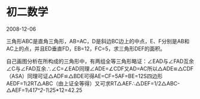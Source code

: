 # 初二数学
2008-12-06


三角形ABC是直角三角形，AB=AC，D是斜边BC边上的中点，E、F分别是AB和AC上的点，并且ED垂直FD，EB=12，FC=5，求三角形DEF的面积。


自己画图分析在所构成的三角形中，有两组全等三角形略证：∠EAD与∠FAD互余∠C与∠FAD互余∴∠C=∠EAD同理∠ADE=∠CDF又AD=AC所以△ADE≌△CDF（ASA）同理可证△ADF≌△BDE可得AE=CF=5AF=BE=12S四边形AEDF=1\2RT△ABC（由上证全等得）又可求RT△AEF∴△DEF=1/2△ABC-△AEF=1\4*17^2-1\2*5*12=42.25
